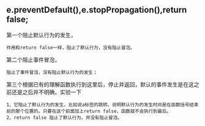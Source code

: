 ##	e.preventDefault(),e.stopPropagation(),return false;

第一个阻止默认行为的发生，

	作用和return false一样，阻止了默认行为，没有阻止冒泡。

第二个阻止事件冒泡，

	阻止了事件冒泡，没有阻止默认行为的发生；

第三个根据已有的理解函数执行到这里后，停止并返回，默认的事件发生是在这之前还是之后并不明确，实验一下

	1、它阻止了默认行为的发生，比如说a标签的跳转。说明默认行为的发生时间是在函数括号结束前的那个位置的。只要在这个前面加上return false，函数就不会执行到最后。
	2、return false 阻止了默认行为，并没有阻止冒泡。